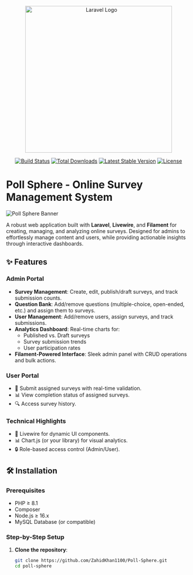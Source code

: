<p align="center"><a href="https://laravel.com" target="_blank"><img src="https://raw.githubusercontent.com/laravel/art/master/logo-lockup/5%20SVG/2%20CMYK/1%20Full%20Color/laravel-logolockup-cmyk-red.svg" width="400" alt="Laravel Logo"></a></p>

<p align="center">
<a href="https://github.com/laravel/framework/actions"><img src="https://github.com/laravel/framework/workflows/tests/badge.svg" alt="Build Status"></a>
<a href="https://packagist.org/packages/laravel/framework"><img src="https://img.shields.io/packagist/dt/laravel/framework" alt="Total Downloads"></a>
<a href="https://packagist.org/packages/laravel/framework"><img src="https://img.shields.io/packagist/v/laravel/framework" alt="Latest Stable Version"></a>
<a href="https://packagist.org/packages/laravel/framework"><img src="https://img.shields.io/packagist/l/laravel/framework" alt="License"></a>
</p>

# Poll Sphere - Online Survey Management System

![Poll Sphere Banner](https://via.placeholder.com/1200x400.png?text=Poll+Sphere+Banner)

A robust web application built with **Laravel**, **Livewire**, and **Filament** for creating, managing, and analyzing online surveys. Designed for admins to effortlessly manage content and users, while providing actionable insights through interactive dashboards.

## ✨ Features

### **Admin Portal**
- **Survey Management**: Create, edit, publish/draft surveys, and track submission counts.
- **Question Bank**: Add/remove questions (multiple-choice, open-ended, etc.) and assign them to surveys.
- **User Management**: Add/remove users, assign surveys, and track submissions.
- **Analytics Dashboard**: Real-time charts for:
  - Published vs. Draft surveys
  - Survey submission trends
  - User participation rates
- **Filament-Powered Interface**: Sleek admin panel with CRUD operations and bulk actions.

### **User Portal**
- 📝 Submit assigned surveys with real-time validation.
- 📊 View completion status of assigned surveys.
- 🔍 Access survey history.

### **Technical Highlights**
- 🚀 Livewire for dynamic UI components.
- 📊 Chart.js (or your library) for visual analytics.
- 🔒 Role-based access control (Admin/User).

## 🛠️ Installation

### Prerequisites
- PHP ≥ 8.1
- Composer
- Node.js ≥ 16.x
- MySQL Database (or compatible)

### Step-by-Step Setup
1. **Clone the repository**:
   ```bash
   git clone https://github.com/ZahidKhan1100/Poll-Sphere.git
   cd poll-sphere
